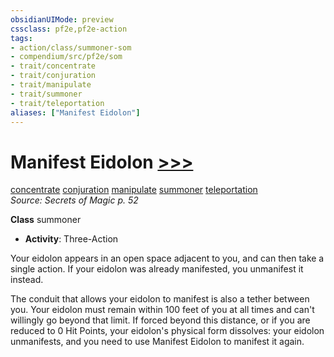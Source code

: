 ```yaml
---
obsidianUIMode: preview
cssclass: pf2e,pf2e-action
tags:
- action/class/summoner-som
- compendium/src/pf2e/som
- trait/concentrate
- trait/conjuration
- trait/manipulate
- trait/summoner
- trait/teleportation
aliases: ["Manifest Eidolon"]
---
```

# Manifest Eidolon [>>>](rules/core-rulebook/chapter-9-playing-the-game.md#Actions "Three-Action")
[concentrate](rules/traits/concentrate.md "Concentrate Action & Ability Trait")  [conjuration](rules/traits/conjuration.md "Conjuration School Trait")  [manipulate](rules/traits/manipulate.md "Manipulate General Trait")  [summoner](rules/traits/summoner-som.md "Summoner Class Trait")  [teleportation](rules/traits/teleportation.md "Teleportation Effect Trait")  
*Source: Secrets of Magic p. 52*  

**Class** summoner
- **Activity**: Three-Action

Your eidolon appears in an open space adjacent to you, and can then take a single action. If your eidolon was already manifested, you unmanifest it instead.

The conduit that allows your eidolon to manifest is also a tether between you. Your eidolon must remain within 100 feet of you at all times and can't willingly go beyond that limit. If forced beyond this distance, or if you are reduced to 0 Hit Points, your eidolon's physical form dissolves: your eidolon unmanifests, and you need to use Manifest Eidolon to manifest it again.